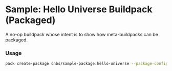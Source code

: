 # Sample: Hello Universe Buildpack (Packaged)

A no-op buildpack whose intent is to show how meta-buildpacks can be packaged.

### Usage

```bash
pack create-package cnbs/sample-package:hello-universe --package-config package.toml
```